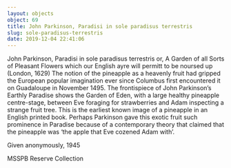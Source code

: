 ```yaml
---
layout: objects
object: 69
title: John Parkinson, Paradisi in sole paradisus terrestris
slug: sole-paradisus-terrestris
date: 2019-12-04 22:41:06
---
```

John Parkinson, Paradisi in sole paradisus terrestris or, A Garden of all Sorts of Pleasant Flowers which our English ayre will permitt to be noursed up (London, 1629)  The notion of the pineapple as a heavenly fruit had gripped the European popular imagination ever since Columbus first encountered it on Guadaloupe in November 1495.  The frontispiece of John Parkinson’s Earthly Paradise shows the Garden of Eden, with a large healthy pineapple centre-stage, between Eve foraging for strawberries and Adam inspecting a strange fruit tree. This is the earliest known image of a pineapple in an English printed book. Perhaps Parkinson gave this exotic fruit such prominence in Paradise because of a contemporary theory that claimed that the pineapple was ‘the apple that Eve cozened Adam with’.  

Given anonymously, 1945

MSSPB Reserve Collection
